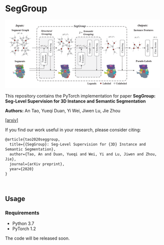 # SegGroup

<p float="left">
    <img src="image/SegGroup.png" width="800"/>
</p>

This repository contains the PyTorch implementation for paper **SegGroup: Seg-Level Supervision for 3D Instance and Semantic Segmentation**

**Authors:** An Tao, Yueqi Duan, Yi Wei, Jiwen Lu, Jie Zhou

[[arxiv]](https://arxiv.org/abs/2012.10217)

If you find our work useful in your research, please consider citing:
```
@article{tao2020seggroup,
  title={{SegGroup}: Seg-Level Supervision for {3D} Instance and Semantic Segmentation},
  author={Tao, An and Duan, Yueqi and Wei, Yi and Lu, Jiwen and Zhou, Jie},
  journal={arXiv preprint},
  year={2020}
}
```

&nbsp;
## Usage
### Requirements
- Python 3.7
- PyTorch 1.2

The code will be released soon.
